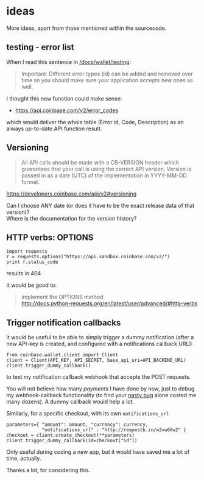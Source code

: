 # ideas

More ideas, apart from those mentioned within the sourcecode.

## testing - error list
When I read this sentence in [/docs/wallet/testing](https://developers.coinbase.com/docs/wallet/testing):

> Important: Different error types (id) can be added and removed over time so you should make sure your application accepts new ones as well.

I thought this new function could make sense:

* https://api.coinbase.com/v2/error_codes

which would deliver the whole table (Error id, Code, Description) as an always up-to-date API function result.

## Versioning

> All API calls should be made with a CB-VERSION header which guarantees that your call is using the correct API version. Version is passed in as a date (UTC) of the implementation in YYYY-MM-DD format.

https://developers.coinbase.com/api/v2#versioning

Can I choose ANY date (or does it have to be the exact release data of that version)?   
Where is the documentation for the version history?  


## HTTP verbs: OPTIONS

    import requests
    r = requests.options("https://api.sandbox.coinbase.com/v2/")
    print r.status_code
    
results in 
    404 
    
It would be good to:

> implement the OPTIONS method  
> http://docs.python-requests.org/en/latest/user/advanced/#http-verbs

## Trigger notification callbacks
It would be useful to be able to simply trigger a dummy notification (after a new API-key is created, and configured with a notifications callback URL): 

    from coinbase.wallet.client import Client
    client = Client(API_KEY, API_SECRET, base_api_uri=API_BACKEND_URL)
    client.trigger_dummy_callback()
    
to test my notification callback webhook that accepts the POST requests.  

You will not believe how many *payments* I have done by now, just to debug my webhook-callback functionality (to find your [nasty bug](output/BUG_invalid-HTTP_HOST-header.md) alone costed me many dozens). A dummy callback would help a lot.

Similarly, for a specific checkout, with its own ``notifications_url`` 

    parameters={ "amount": amount, "currency": currency, 
                 "notifications_url" : "http://requestb.in/w2vw66w2" }
    checkout = client.create_checkout(**parameters)
    client.trigger_dummy_callback(id=checkout["id"])

Only useful during coding a new app, but it would have saved me a lot of time, actually.  

Thanks a lot, for considering this.